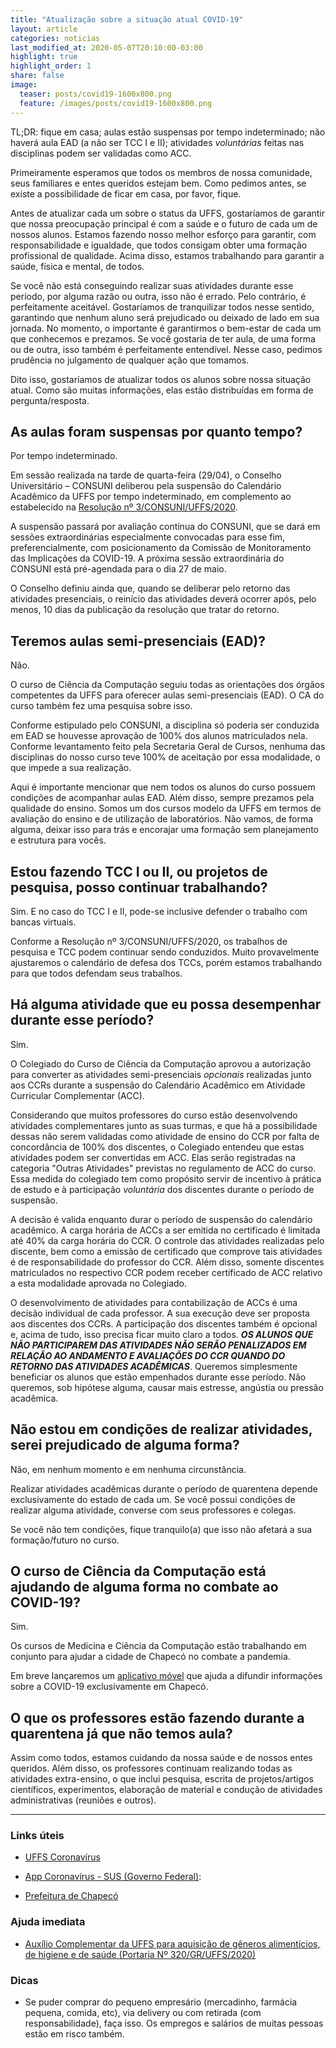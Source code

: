 ```yaml
---
title: "Atualização sobre a situação atual COVID-19"
layout: article
categories: noticias
last_modified_at: 2020-05-07T20:10:00-03:00
highlight: true
highlight_order: 1
share: false
image:
  teaser: posts/covid19-1600x800.png
  feature: /images/posts/covid19-1600x800.png
---
```


TL;DR: fique em casa; aulas estão suspensas por tempo indeterminado; não haverá aula EAD (a não ser TCC I e II); atividades *voluntárias* feitas nas disciplinas podem ser validadas como ACC.

Primeiramente esperamos que todos os membros de nossa comunidade, seus familiares e entes queridos estejam bem. Como pedimos antes, se existe a possibilidade de ficar em casa, por favor, fique.

Antes de atualizar cada um sobre o status da UFFS, gostaríamos de garantir que nossa preocupação principal é com a saúde e o futuro de cada um de nossos alunos. Estamos fazendo nosso melhor esforço para garantir, com responsabilidade e igualdade, que todos consigam obter uma formação profissional de qualidade. Acima disso, estamos trabalhando para garantir a saúde, física e mental, de todos.

Se você não está conseguindo realizar suas atividades durante esse período, por alguma razão ou outra, isso não é errado. Pelo contrário, é perfeitamente aceitável. Gostaríamos de tranquilizar todos nesse sentido, garantindo que nenhum aluno será prejudicado ou deixado de lado em sua jornada. No momento, o importante é garantirmos o bem-estar de cada um que conhecemos e prezamos. Se você gostaria de ter aula, de uma forma ou de outra, isso também é perfeitamente entendível. Nesse caso, pedimos prudência no julgamento de qualquer ação que tomamos.

Dito isso, gostaríamos de atualizar todos os alunos sobre nossa situação atual. Como são muitas informações, elas estão distribuídas em forma de pergunta/resposta.

## As aulas foram suspensas por quanto tempo?

Por tempo indeterminado. 

Em sessão realizada na tarde de quarta-feira (29/04), o Conselho Universitário – CONSUNI deliberou pela suspensão do Calendário Acadêmico da UFFS por tempo indeterminado, em complemento ao estabelecido na [Resolução nº 3/CONSUNI/UFFS/2020](https://www.uffs.edu.br/atos-normativos/resolucao/consuni/2020-0003).

A suspensão passará por avaliação contínua do CONSUNI, que se dará em sessões extraordinárias especialmente convocadas para esse fim, preferencialmente, com posicionamento da Comissão de Monitoramento das Implicações da COVID-19. A próxima sessão extraordinária do CONSUNI está pré-agendada para o dia 27 de maio.

O Conselho definiu ainda que, quando se deliberar pelo retorno das atividades presenciais, o reinício das atividades deverá ocorrer após, pelo menos, 10 dias da publicação da resolução que tratar do retorno.

## Teremos aulas semi-presenciais (EAD)?

Não.

O curso de Ciência da Computação seguiu todas as orientações dos órgãos competentes da UFFS para oferecer aulas semi-presenciais (EAD). O CA do curso também fez uma pesquisa sobre isso.

Conforme estipulado pelo CONSUNI, a disciplina só poderia ser conduzida em EAD se houvesse aprovação de 100% dos alunos matriculados nela. Conforme levantamento feito pela Secretaria Geral de Cursos, nenhuma das disciplinas do nosso curso teve 100% de aceitação por essa modalidade, o que impede a sua realização.
 
Aqui é importante mencionar que nem todos os alunos do curso possuem condições de acompanhar aulas EAD. Além disso, sempre prezamos pela qualidade do ensino. Somos um dos cursos modelo da UFFS em termos de avaliação do ensino e de utilização de laboratórios. Não vamos, de forma alguma, deixar isso para trás e encorajar uma formação sem planejamento e estrutura para vocês.

## Estou fazendo TCC I ou II, ou projetos de pesquisa, posso continuar trabalhando?

Sim. E no caso do TCC I e II, pode-se inclusive defender o trabalho com bancas virtuais.

Conforme a Resolução nº 3/CONSUNI/UFFS/2020, os trabalhos de pesquisa e TCC podem continuar sendo conduzidos. Muito provavelmente ajustaremos o calendário de defesa dos TCCs, porém estamos trabalhando para que todos defendam seus trabalhos.

## Há alguma atividade que eu possa desempenhar durante esse período?

Sim. 

O Colegiado do Curso de Ciência da Computação aprovou a autorização para converter as atividades semi-presenciais *opcionais* realizadas junto aos CCRs durante a suspensão do Calendário Acadêmico em Atividade Curricular Complementar (ACC).

Considerando que muitos professores do curso estão desenvolvendo atividades complementares junto as suas turmas, e que há a possibilidade dessas não serem validadas como atividade de ensino do CCR por falta de concordância de 100% dos discentes, o Colegiado entendeu que estas atividades podem ser convertidas em ACC. Elas serão registradas na categoria "Outras Atividades" previstas no regulamento de ACC do curso. Essa medida do colegiado tem como propósito servir de incentivo à prática de estudo e à participação *voluntária* dos discentes durante o período de suspensão.

A decisão é valida enquanto durar o período de suspensão do calendário acadêmico. A carga horária de ACCs a ser emitida no certificado é limitada até 40% da carga horária do CCR. O controle das atividades realizadas pelo discente, bem como a emissão de certificado que comprove tais atividades é de responsabilidade do professor do CCR. Além disso, somente discentes matriculados no respectivo CCR podem receber certificado de ACC relativo a esta modalidade aprovada no Colegiado.

O desenvolvimento de atividades para contabilização de ACCs é uma decisão individual de cada professor. A sua execução deve ser proposta aos discentes dos CCRs. A participação dos discentes também é opcional e, acima de tudo, isso precisa ficar muito claro a todos. ***OS ALUNOS QUE NÃO PARTICIPAREM DAS ATIVIDADES NÃO SERÃO PENALIZADOS EM RELAÇÃO AO ANDAMENTO E AVALIAÇÕES DO CCR QUANDO DO RETORNO DAS ATIVIDADES ACADÊMICAS***. Queremos simplesmente beneficiar os alunos que estão empenhados durante esse período. Não queremos, sob hipótese alguma, causar mais estresse, angústia ou pressão acadêmica.


## Não estou em condições de realizar atividades, serei prejudicado de alguma forma?

Não, em nenhum momento e em nenhuma circunstância.

Realizar atividades acadêmicas durante o período de quarentena depende exclusivamente do estado de cada um. Se você possui condições de realizar alguma atividade, converse com seus professores e colegas.

Se você não tem condições, fique tranquilo(a) que isso não afetará a sua formação/futuro no curso.

## O curso de Ciência da Computação está ajudando de alguma forma no combate ao COVID-19?

Sim.

Os cursos de Medicina e Ciência da Computação estão trabalhando em conjunto para ajudar a cidade de Chapecó no combate a pandemia.

Em breve lançaremos um [aplicativo móvel](https://github.com/grintex/app-covid) que ajuda a difundir informações sobre a COVID-19 exclusivamente em Chapecó. 

## O que os professores estão fazendo durante a quarentena já que não temos aula?

Assim como todos, estamos cuidando da nossa saúde e de nossos entes queridos. Além disso, os professores continuam realizando todas as atividades extra-ensino, o que inclui pesquisa, escrita de projetos/artigos científicos, experimentos, elaboração de material e condução de atividades administrativas (reuniões e outros).

---

### Links úteis

- [UFFS Coronavírus](https://www.uffs.edu.br/acessofacil/coronavirus/orientacao)

- [App Coronavírus - SUS (Governo Federal)](https://play.google.com/store/apps/details?id=br.gov.datasus.guardioes&hl=en): 

- [Prefeitura de Chapecó](https://www.chapeco.sc.gov.br)

### Ajuda imediata

- [Auxílio Complementar da UFFS para aquisição de gêneros alimentícios, de higiene e de saúde (Portaria Nº 320/GR/UFFS/2020)](https://www.uffs.edu.br/atos-normativos/portaria/gr/2020-0320)

### Dicas

- Se puder comprar do pequeno empresário (mercadinho, farmácia pequena, comida, etc), via delivery ou com retirada (com responsabilidade), faça isso. Os empregos e salários de muitas pessoas estão em risco também.
